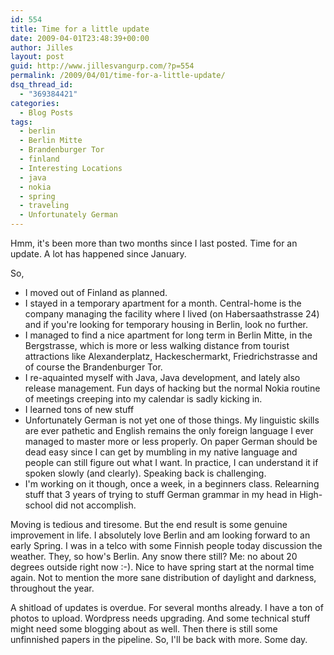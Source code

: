```yaml
---
id: 554
title: Time for a little update
date: 2009-04-01T23:48:39+00:00
author: Jilles
layout: post
guid: http://www.jillesvangurp.com/?p=554
permalink: /2009/04/01/time-for-a-little-update/
dsq_thread_id:
  - "369384421"
categories:
  - Blog Posts
tags:
  - berlin
  - Berlin Mitte
  - Brandenburger Tor
  - finland
  - Interesting Locations
  - java
  - nokia
  - spring
  - traveling
  - Unfortunately German
---
```

Hmm, it's been more than two months since I last posted. Time for an update. A lot has happened since January.

So,
<ul>
	<li>I moved out of Finland as planned.</li>
	<li>I stayed in a temporary apartment for a month. Central-home is the company managing the facility where I lived (on Habersaathstrasse 24) and if you're looking for temporary housing in Berlin, look no further.</li>
	<li>I managed to find a nice apartment for long term in Berlin Mitte, in the Bergstrasse, which is more or less walking distance from tourist attractions like Alexanderplatz, Hackeschermarkt, Friedrichstrasse and of course the Brandenburger Tor.</li>
	<li>I re-aquainted myself with Java, Java development, and lately also release management. Fun days of hacking but the normal Nokia routine of meetings creeping into my calendar is sadly kicking in.</li>
	<li>I learned tons of new stuff</li>
	<li>Unfortunately German is not yet one of those things. My linguistic skills are ever pathetic and English remains the only foreign language I ever managed to master more or less properly. On paper German should be dead easy since I can get by mumbling in my native language and people can still figure out what I want. In practice, I can understand it if spoken slowly (and clearly). Speaking back is challenging.</li>
	<li>I'm working on it though, once a week, in a beginners class. Relearning stuff that 3 years of trying to stuff German grammar in my head in High-school did not accomplish.</li>
</ul>
Moving is tedious and tiresome. But the end result is some genuine improvement in life. I absolutely love Berlin and am looking forward to an early Spring. I was in a telco with some Finnish people today discussion the weather. They, so how's Berlin. Any snow there still? Me: no about 20 degrees outside right now :-). Nice to have spring start at the normal time again. Not to mention the more sane distribution of daylight and darkness, throughout the year.

A shitload of updates is overdue. For several months already. I have a ton of photos to upload. Wordpress needs upgrading. And some technical stuff might need some blogging about as well. Then there is still some unfinnished papers in the pipeline. So, I'll be back with more. Some day.